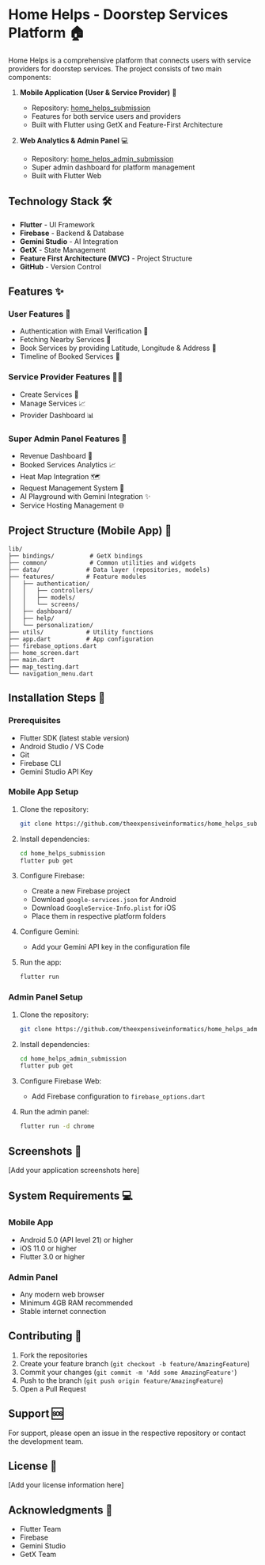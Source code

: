 # Home Helps - Doorstep Services Platform 🏠

Home Helps is a comprehensive platform that connects users with service providers for doorstep services. The project consists of two main components:

1. **Mobile Application (User & Service Provider)** 📱
   - Repository: [home_helps_submission](https://github.com/theexpensiveinformatics/home_helps_submission.git)
   - Features for both service users and providers
   - Built with Flutter using GetX and Feature-First Architecture

2. **Web Analytics & Admin Panel** 💻
   - Repository: [home_helps_admin_submission](https://github.com/theexpensiveinformatics/home_helps_admin_submission.git)
   - Super admin dashboard for platform management
   - Built with Flutter Web

## Technology Stack 🛠️

- **Flutter** - UI Framework
- **Firebase** - Backend & Database
- **Gemini Studio** - AI Integration
- **GetX** - State Management
- **Feature First Architecture (MVC)** - Project Structure
- **GitHub** - Version Control

## Features ✨

### User Features 👤
- Authentication with Email Verification 🔐
- Fetching Nearby Services 🚀
- Book Services by providing Latitude, Longitude & Address 📍
- Timeline of Booked Services 📃

### Service Provider Features 👨‍🔧
- Create Services 🚀
- Manage Services 📈
- Provider Dashboard 📊

### Super Admin Panel Features 👑
- Revenue Dashboard 🤑
- Booked Services Analytics 📈
- Heat Map Integration 🗺️
- Request Management System 📨
- AI Playground with Gemini Integration ✨
- Service Hosting Management 🌐

## Project Structure (Mobile App) 📁

```
lib/
├── bindings/          # GetX bindings
├── common/            # Common utilities and widgets
├── data/             # Data layer (repositories, models)
├── features/         # Feature modules
│   ├── authentication/
│   │   ├── controllers/
│   │   ├── models/
│   │   └── screens/
│   ├── dashboard/
│   ├── help/
│   └── personalization/
├── utils/            # Utility functions
├── app.dart          # App configuration
├── firebase_options.dart
├── home_screen.dart
├── main.dart
├── map_testing.dart
└── navigation_menu.dart
```

## Installation Steps 🚀

### Prerequisites
- Flutter SDK (latest stable version)
- Android Studio / VS Code
- Git
- Firebase CLI
- Gemini Studio API Key

### Mobile App Setup
1. Clone the repository:
   ```bash
   git clone https://github.com/theexpensiveinformatics/home_helps_submission.git
   ```

2. Install dependencies:
   ```bash
   cd home_helps_submission
   flutter pub get
   ```

3. Configure Firebase:
   - Create a new Firebase project
   - Download `google-services.json` for Android
   - Download `GoogleService-Info.plist` for iOS
   - Place them in respective platform folders

4. Configure Gemini:
   - Add your Gemini API key in the configuration file

5. Run the app:
   ```bash
   flutter run
   ```

### Admin Panel Setup
1. Clone the repository:
   ```bash
   git clone https://github.com/theexpensiveinformatics/home_helps_admin_submission.git
   ```

2. Install dependencies:
   ```bash
   cd home_helps_admin_submission
   flutter pub get
   ```

3. Configure Firebase Web:
   - Add Firebase configuration to `firebase_options.dart`

4. Run the admin panel:
   ```bash
   flutter run -d chrome
   ```

## Screenshots 📸
[Add your application screenshots here]

## System Requirements 💻

### Mobile App
- Android 5.0 (API level 21) or higher
- iOS 11.0 or higher
- Flutter 3.0 or higher

### Admin Panel
- Any modern web browser
- Minimum 4GB RAM recommended
- Stable internet connection

## Contributing 🤝

1. Fork the repositories
2. Create your feature branch (`git checkout -b feature/AmazingFeature`)
3. Commit your changes (`git commit -m 'Add some AmazingFeature'`)
4. Push to the branch (`git push origin feature/AmazingFeature`)
5. Open a Pull Request

## Support 🆘

For support, please open an issue in the respective repository or contact the development team.

## License 📝

[Add your license information here]

## Acknowledgments 🙏
- Flutter Team
- Firebase
- Gemini Studio
- GetX Team
